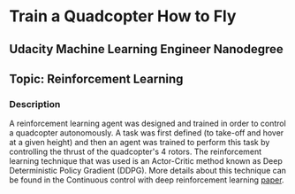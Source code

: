 # Train a Quadcopter How to Fly
## Udacity Machine Learning Engineer Nanodegree
## Topic: Reinforcement Learning

### Description

A reinforcement learning agent was designed and trained in order to control a quadcopter autonomously. A task was first defined (to take-off and hover at a given height) and then an agent was trained to perform this task by controlling the thrust of the quadcopter's 4 rotors. The reinforcement learning technique that was used is an Actor-Critic method known as Deep Deterministic Policy Gradient (DDPG). More details about this technique can be found in the Continuous control with deep reinforcement learning [paper](https://arxiv.org/abs/1509.02971). 
